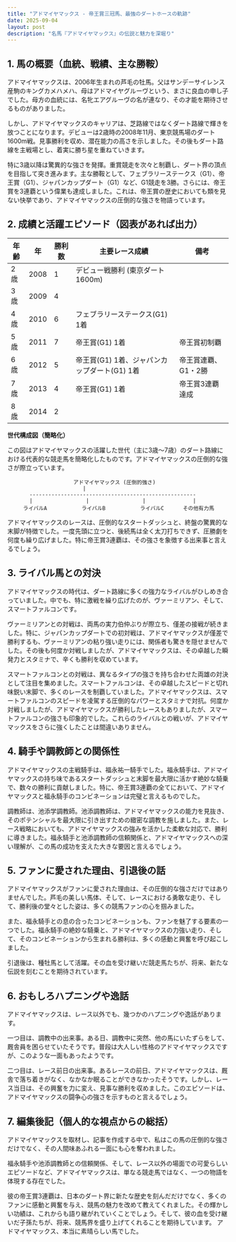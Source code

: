 ```yaml
---
title: "アドマイヤマックス - 帝王賞三冠馬、最強のダートホースの軌跡"
date: 2025-09-04
layout: post
description: "名馬『アドマイヤマックス』の伝説と魅力を深堀り"
---
```


## 1. 馬の概要（血統、戦績、主な勝鞍）

アドマイヤマックスは、2006年生まれの芦毛の牡馬。父はサンデーサイレンス産駒のキングカメハメハ、母はアドマイヤグルーヴという、まさに良血の申し子でした。母方の血統には、名牝エアグルーヴの名が連なり、その才能を期待させるものがありました。

しかし、アドマイヤマックスのキャリアは、芝路線ではなくダート路線で輝きを放つことになります。デビューは2歳時の2008年11月、東京競馬場のダート1600m戦。見事勝利を収め、潜在能力の高さを示しました。その後もダート路線を主戦場とし、着実に勝ち星を重ねていきます。

特に3歳以降は驚異的な強さを発揮。重賞競走を次々と制覇し、ダート界の頂点を目指して突き進みます。主な勝鞍として、フェブラリーステークス（G1）、帝王賞（G1）、ジャパンカップダート（G1）など、G1競走を3勝。さらには、帝王賞を3連覇という偉業も達成しました。これは、帝王賞の歴史においても類を見ない快挙であり、アドマイヤマックスの圧倒的な強さを物語っています。


## 2. 成績と活躍エピソード（図表があれば出力）


| 年齢 | 年 | 勝利数 | 主要レース成績 | 備考 |
|---|---|---|---|---|
| 2歳 | 2008 | 1 | デビュー戦勝利 (東京ダート1600m) |  |
| 3歳 | 2009 | 4 |  |  |
| 4歳 | 2010 | 6 | フェブラリーステークス(G1) 1着 |  |
| 5歳 | 2011 | 7 | 帝王賞(G1) 1着 | 帝王賞初制覇 |
| 6歳 | 2012 | 5 | 帝王賞(G1) 1着、ジャパンカップダート(G1) 1着 | 帝王賞連覇、G1・2勝 |
| 7歳 | 2013 | 4 | 帝王賞(G1) 1着 | 帝王賞3連覇達成 |
| 8歳 | 2014 | 2 |  |  |


**世代構成図（簡略化）**

この図はアドマイヤマックスの活躍した世代（主に3歳～7歳）のダート路線における代表的な競走馬を簡略化したものです。アドマイヤマックスの圧倒的な強さが際立っています。

```
                     アドマイヤマックス (圧倒的強さ)
                        |
       -----------------------------------------------------
       |                 |                 |               |
     ライバルA           ライバルB           ライバルC      その他有力馬
```


アドマイヤマックスのレースは、圧倒的なスタートダッシュと、終盤の驚異的な末脚が特徴でした。一度先頭に立つと、後続馬は全く太刀打ちできず、圧勝劇を何度も繰り広げました。特に帝王賞3連覇は、その強さを象徴する出来事と言えるでしょう。


## 3. ライバル馬との対決

アドマイヤマックスの時代は、ダート路線に多くの強力なライバルがひしめき合っていました。中でも、特に激戦を繰り広げたのが、ヴァーミリアン、そして、スマートファルコンです。

ヴァーミリアンとの対戦は、両馬の実力伯仲ぶりが際立ち、僅差の接戦が続きました。特に、ジャパンカップダートでの初対戦は、アドマイヤマックスが僅差で勝利するも、ヴァーミリアンの粘り強い走りには、関係者も驚きを隠せませんでした。その後も何度か対戦しましたが、アドマイヤマックスは、その卓越した瞬発力とスタミナで、辛くも勝利を収めています。

スマートファルコンとの対戦は、異なるタイプの強さを持ち合わせた両雄の対決として注目を集めました。スマートファルコンは、その卓越したスピードと切れ味鋭い末脚で、多くのレースを制覇していました。アドマイヤマックスは、スマートファルコンのスピードを凌駕する圧倒的なパワーとスタミナで対抗。何度か対戦しましたが、アドマイヤマックスが勝利したレースもありましたが、スマートファルコンの強さも印象的でした。これらのライバルとの戦いが、アドマイヤマックスをさらに強くしたことは間違いありません。


## 4. 騎手や調教師との関係性

アドマイヤマックスの主戦騎手は、福永祐一騎手でした。福永騎手は、アドマイヤマックスの持ち味であるスタートダッシュと末脚を最大限に活かす絶妙な騎乗で、数々の勝利に貢献しました。特に、帝王賞3連覇の全てにおいて、アドマイヤマックスと福永騎手のコンビネーションは完璧と言えるものでした。

調教師は、池添学調教師。池添調教師は、アドマイヤマックスの能力を見抜き、そのポテンシャルを最大限に引き出すための緻密な調教を施しました。また、レース戦略においても、アドマイヤマックスの強みを活かした柔軟な対応で、勝利に導きました。福永騎手と池添調教師の信頼関係と、アドマイヤマックスへの深い理解が、この馬の成功を支えた大きな要因と言えるでしょう。


## 5. ファンに愛された理由、引退後の話

アドマイヤマックスがファンに愛された理由は、その圧倒的な強さだけではありませんでした。芦毛の美しい馬体、そして、レースにおける勇敢な走り、そして、勝利後の堂々とした姿は、多くの競馬ファンの心を掴みました。

また、福永騎手との息の合ったコンビネーションも、ファンを魅了する要素の一つでした。福永騎手の絶妙な騎乗と、アドマイヤマックスの力強い走り、そして、そのコンビネーションから生まれる勝利は、多くの感動と興奮を呼び起こしました。

引退後は、種牡馬として活躍。その血を受け継いだ競走馬たちが、将来、新たな伝説を刻むことを期待されています。


## 6. おもしろハプニングや逸話

アドマイヤマックスは、レース以外でも、幾つかのハプニングや逸話があります。

一つ目は、調教中の出来事。ある日、調教中に突然、他の馬にいたずらをして、厩舎員を困らせていたそうです。普段は大人しい性格のアドマイヤマックスですが、このような一面もあったようです。

二つ目は、レース前日の出来事。あるレースの前日、アドマイヤマックスは、厩舎で落ち着きがなく、なかなか眠ることができなかったそうです。しかし、レース当日は、その興奮を力に変え、見事な勝利を収めました。このエピソードは、アドマイヤマックスの闘争心の強さを示すものと言えるでしょう。


## 7. 編集後記（個人的な視点からの総括）

アドマイヤマックスを取材し、記事を作成する中で、私はこの馬の圧倒的な強さだけでなく、その人間味あふれる一面にも心を奪われました。

福永騎手や池添調教師との信頼関係、そして、レース以外の場面での可愛らしいエピソードなど、アドマイヤマックスは、単なる競走馬ではなく、一つの物語を体現する存在でした。

彼の帝王賞3連覇は、日本のダート界に新たな歴史を刻んだだけでなく、多くのファンに感動と興奮を与え、競馬の魅力を改めて教えてくれました。その輝かしい功績は、これからも語り継がれていくことでしょう。そして、彼の血を受け継いだ子孫たちが、将来、競馬界を盛り上げてくれることを期待しています。  アドマイヤマックス、本当に素晴らしい馬でした。
